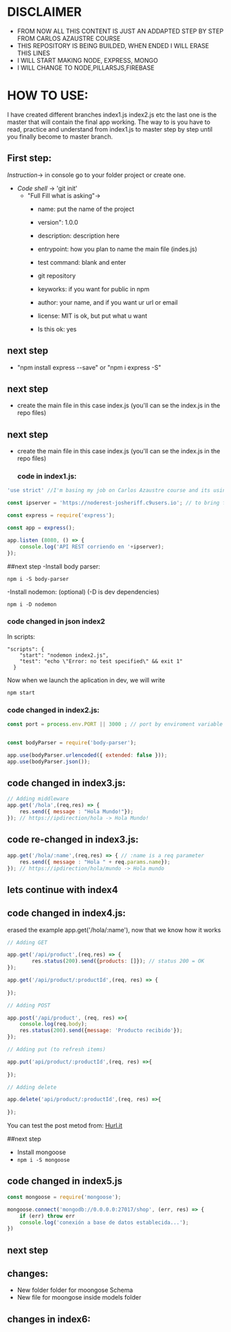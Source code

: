 # DISCLAIMER

- FROM NOW ALL THIS CONTENT IS JUST AN ADDAPTED STEP BY STEP FROM CARLOS AZAUSTRE COURSE
- THIS REPOSITORY IS BEING BUILDED, WHEN ENDED I WILL ERASE THIS LINES
- I WILL START MAKING NODE, EXPRESS, MONGO
- I WILL CHANGE TO NODE,PILLARSJS,FIREBASE

# HOW TO USE:
I have created different branches index1.js index2.js etc the last one is the master
that will contain the final app working.
The way to is you have to read, practice and understand from index1.js to master
step by step until you finally become to master branch.

## First step:

*Instruction*-> in console go to your folder project or create one.
  - *Code shell* -> 'git init'
    - "Full Fill what is asking"->
      - name: put the name of the project
      - version": 1.0.0
      - description: description here
      - entrypoint: how you plan to name the main file (indes.js)
      - test command: blank and enter
      - git repository
      -  keyworks: if you want for public in npm
      - author: your name, and if you want ur url or email
      - license: MIT is ok, but put what u want
      
      - Is this ok: yes

## next step

- "npm install express --save" or "npm i express -S"

## next step

- create the main file in this case index.js
(you'll can se the index.js in the repo files)

## next step

- create the main file in this case index.js
(you'll can se the index.js in the repo files)

    ### code in index1.js:
```javascript
'use strict' //I'm basing my job on Carlos Azaustre course and its using EcmaScript 6

const ipserver = 'https://noderest-josheriff.c9users.io'; // to bring from config.js in future 

const express = require('express');

const app = express();

app.listen (8080, () => {
    console.log('API REST corriendo en '+ipserver);
});
```
    

##next step
-Install body parser:
```
npm i -S body-parser
```
-Install nodemon: (optional) (-D is dev dependencies)
```
npm i -D nodemon
```
### code changed in json index2
In scripts:
```
"scripts": {
    "start": "nodemon index2.js",
    "test": "echo \"Error: no test specified\" && exit 1"
  }
```
Now when we launch the aplication in dev, we will write
```
npm start
```

### code changed in index2.js:

```javascript
const port = process.env.PORT || 3000 ; // port by enviroment variable


const bodyParser = require('body-parser');

app.use(bodyParser.urlencoded({ extended: false }));
app.use(bodyParser.json());

```

## code changed in index3.js:

```javascript
// Adding middleware
app.get('/hola',(req,res) => {
    res.send({ message : "Hola Mundo!"});
}); // https://ipdirection/hola -> Hola Mundo!
```
## code re-changed in index3.js:
```javascript
app.get('/hola/:name',(req,res) => { // :name is a req parameter
    res.send({ message : "Hola " + req.params.name});
}); // https://ipdirection/hola/mundo -> Hola mundo
```

## lets continue with index4

## code changed in index4.js:

erased the example app.get('/hola/:name'), now that we know how it works
```javascript
// Adding GET

app.get('/api/product',(req,res) => {
        res.status(200).send({products: []}); // status 200 = OK
});

app.get('/api/product/:productId',(req, res) => {
    
});

// Adding POST

app.post('/api/product', (req, res) =>{
    console.log(req.body);
    res.status(200).send({message: 'Producto recibido'});
});

// Adding put (to refresh items)

app.put('api/product/:productId',(req, res) =>{
    
});

// Adding delete

app.delete('api/product/:productId',(req, res) =>{
    
});
```
You can test the post metod from: 
[Hurl.it](https://www.hurl.it)
      
##next step
- Install mongoose
- ```npm i -S mongoose```
## code changed in index5.js

```javascript
const mongoose = require('mongoose');

mongoose.connect('mongodb://0.0.0.0:27017/shop', (err, res) => {
    if (err) throw err
    console.log('conexión a base de datos establecida...');
})
```

## next step

## changes:

- New folder folder for moongose Schema
- New file for moongose inside models folder
 
## changes in index6:

